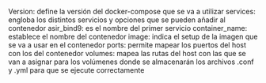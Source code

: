
Version: define la versión del docker-compose que se va a utilizar
services: engloba los distintos servicios y opciones que se pueden añadir al contenedor
asir_bind9: es el nombre del primer servicio
container_name: establece el nombre del contenedor
image: indica el setup de la imagen que se va a usar en el contenedor
ports: permite mapear los puertos del host con los del contenedor
volumes: mapea las rutas del host con las que se van a asignar para los volúmenes donde se almacenarán los archivos .conf y .yml para que se ejecute correctamente
